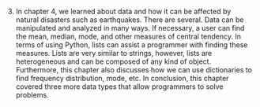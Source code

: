 3) In chapter 4, we learned about data and how it can be affected by natural disasters such as earthquakes. There are several. Data can be manipulated and analyzed in many ways. If necessary, a user can find the mean, median, mode, and other measures of central tendency. In terms of using Python, lists can assist a programmer with finding these measures. Lists are very similar to strings, however, lists are heterogeneous and can be composed of any kind of object. Furthermore, this chapter also discusses how we can use dictionaries to find frequency distribution, mode, etc. In conclusion, this chapter covered three more data types that allow programmers to solve problems.